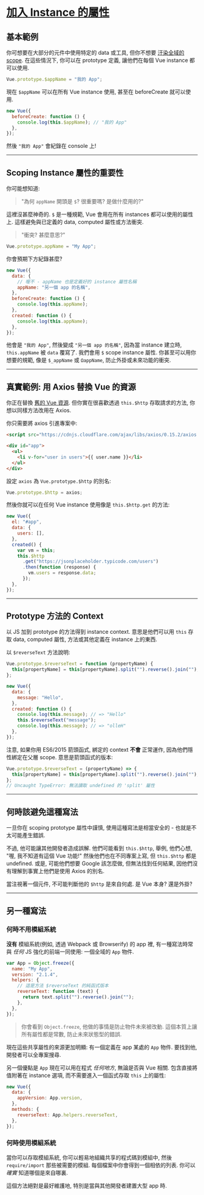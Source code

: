 # [加入 Instance 的屬性](https://vuejs.org/v2/cookbook/adding-instance-properties.html)

## 基本範例

你可想要在大部分的元件中使用特定的 data 或工具, 但你不想要 [汙染全域的 scope](https://github.com/getify/You-Dont-Know-JS/blob/2nd-ed/scope-closures/ch3.md). 在這些情況下, 你可以在 prototype 定義, 讓他們在每個 Vue instance 都可以使用.

```javascript
Vue.prototype.$appName = "我的 App";
```

現在 `$appName` 可以在所有 Vue instance 使用, 甚至在 beforeCreate 就可以使用.

```javascript
new Vue({
  beforeCreate: function () {
    console.log(this.$appName); // "我的 App"
  },
});
```

然後 `"我的 App"` 會紀錄在 console 上!

---

## Scoping Instance 屬性的重要性

你可能想知道:

> "為何 `appName` 開頭是 `$`? 很重要嗎? 是做什麼用的?"

這裡沒甚麼神奇的. `$` 是一種規範, Vue 會用在所有 instances 都可以使用的屬性上. 這樣避免與已定義的 data, computed 屬性或方法衝突.

> "衝突? 甚麼意思?"

```javascript
Vue.prototype.appName = "My App";
```

你會預期下方紀錄甚麼?

```javascript
new Vue({
  data: {
    // 喔不 - appName 也是定義好的 instance 屬性名稱
    appName: "另一個 app 的名稱",
  },
  beforeCreate: function () {
    console.log(this.appName);
  },
  created: function () {
    console.log(this.appName);
  },
});
```

他會是 `"我的 App"`, 然後變成 `"另一個 app 的名稱"`, 因為當 instance 建立時, `this.appName` 被 `data` 覆寫了. 我們會用 `$` scope instance 屬性. 你甚至可以用你想要的規範, 像是 `$_appName` 或 `ΩappName`, 防止外掛或未來功能的衝突.

---

## 真實範例: 用 Axios 替換 Vue 的資源

你正在替換 [舊的 Vue 資源](https://medium.com/the-vue-point/retiring-vue-resource-871a82880af4). 但你實在很喜歡透過 `this.$http` 存取請求的方法, 你想以同樣方法改用在 Axios.

你只需要將 axios 引進專案中:

```html
<script src="https://cdnjs.cloudflare.com/ajax/libs/axios/0.15.2/axios.js"></script>

<div id="app">
  <ul>
    <li v-for="user in users">{{ user.name }}</li>
  </ul>
</div>
```

設定 `axios` 為 `Vue.prototype.$http` 的別名:

```javascript
Vue.prototype.$http = axios;
```

然後你就可以在任何 Vue instance 使用像是 `this.$http.get` 的方法:

```javascript
new Vue({
  el: "#app",
  data: {
    users: [],
  },
  created() {
    var vm = this;
    this.$http
      .get("https://jsonplaceholder.typicode.com/users")
      .then(function (response) {
        vm.users = response.data;
      });
  },
});
```

---

## Prototype 方法的 Context

以 JS 加到 prototype 的方法得到 instance context. 意思是他們可以用 `this` 存取 data, computed 屬性, 方法或其他定義在 instance 上的東西.

以 `$reverseText` 方法說明:

```javascript
Vue.prototype.$reverseText = function (propertyName) {
  this[propertyName] = this[propertyName].split("").reverse().join("");
};

new Vue({
  data: {
    message: "Hello",
  },
  created: function () {
    console.log(this.message); // => "Hello"
    this.$reverseText("message");
    console.log(this.message); // => "olleH"
  },
});
```

注意, 如果你用 ES6/2015 箭頭函式, 綁定的 context **不會** 正常運作, 因為他們隱性綁定在父層 scope. 意思是箭頭函式的版本:

```javascript
Vue.prototype.$reverseText = (propertyName) => {
  this[propertyName] = this[propertyName].split("").reverse().join("");
};
// Uncaught TypeError: 無法讀取 undefined 的 'split' 屬性
```

---

## 何時該避免這種寫法

一旦你在 scoping prototype 屬性中謹慎, 使用這種寫法是相當安全的 - 也就是不太可能產生錯誤.

不過, 他可能讓其他開發者造成誤解. 他們可能看到 `this.$http`, 舉例, 他們心想, "喔, 我不知道有這個 Vue 功能!" 然後他們也在不同專案上寫, 但 `this.$http` 都是 undefined. 或是, 可能他們想要 Google 該怎麼做, 但無法找到任何結果, 因他們沒有理解到事實上他們是使用 Axios 的別名.

當注視著一個元件, 不可能判斷他的 `$http` 是來自何處. 是 Vue 本身? 還是外掛?

---

## 另一種寫法

### 何時不用模組系統

**沒有** 模組系統(例如, 透過 Webpack 或 Browserify) 的 app 裡, 有一種寫法時常與 _任何_ JS 強化的前端一同使用: 一個全域的 `App` 物件.

```javascript
var App = Object.freeze({
  name: "My App",
  version: "2.1.4",
  helpers: {
    // 這是方法 $reverseText 的純函式版本
    reverseText: function (text) {
      return text.split("").reverse().join("");
    },
  },
});
```

> 你會看到 `Object.freeze`, 他做的事情是防止物件未來被改動. 這個本質上讓所有屬性都是常數, 防止未來狀態型的錯誤.

現在這些共享屬性的來源更加明顯: 有一個定義在 app 某處的 `App` 物件. 要找到他, 開發者可以全專案搜尋.

另一個優點是 `App` 現在可以用在程式 _任何地方_, 無論是否與 Vue 相關. 包含直接將值附著在 instance 選項, 而不需要進入一個函式存取 `this` 上的屬性:

```javascript
new Vue({
  data: {
    appVersion: App.version,
  },
  methods: {
    reverseText: App.helpers.reverseText,
  },
});
```

### 何時使用模組系統

當你可以存取模組系統, 你可以輕易地組織共享的程式碼到模組中, 然後 `require/import` 那些被需要的模組. 每個檔案中你會得到一個相依的列表. 你可以 _確實_ 知道哪個是來自哪裏.

這個方法絕對是最好維護地, 特別是當與其他開發者建置大型 app 時.
